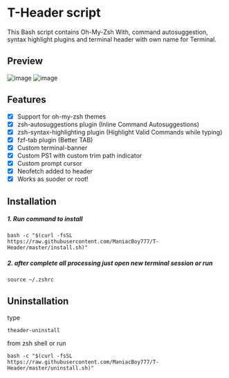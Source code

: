 # T-Header script
This Bash script contains Oh-My-Zsh With, command autosuggestion, syntax highlight plugins and terminal header with own name for Terminal. 
## Preview
![image](https://github.com/ManiacBoy777/T-Header/assets/29928632/c5c270b7-e13f-4f2d-9a6b-a43d982cacb8)
![image](https://github.com/ManiacBoy777/T-Header/assets/29928632/ffc1b07e-11b6-4561-b0c0-f738a472958c)

## Features

- [x] Support for oh-my-zsh themes
- [x] zsh-autosuggestions plugin
        (Inline Command Autosuggestions)
- [x] zsh-syntax-highlighting plugin
        (Highlight Valid Commands while typing)
- [x] fzf-tab plugin
        (Better TAB)
- [x] Custom terminal-banner
- [x] Custom PS1 with custom trim path indicator
- [x] Custom prompt cursor
- [x] Neofetch added to header
- [x] Works as suoder or root!

## Installation
##### 1. Run command to install
```
bash -c "$(curl -fsSL https://raw.githubusercontent.com/ManiacBoy777/T-Header/master/install.sh)"
```
##### 2. after complete all processing just open new terminal session or run 
```
source ~/.zshrc
```

## Uninstallation

type
```
theader-uninstall
```
from zsh shell or run 
```
bash -c "$(curl -fsSL https://raw.githubusercontent.com/ManiacBoy777/T-Header/master/uninstall.sh)"
```